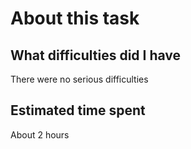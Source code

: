 # About this task

## What difficulties did I have

There were no serious difficulties

## Estimated time spent

About 2 hours
